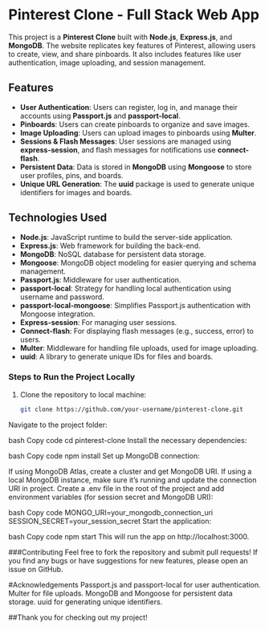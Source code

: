 # Pinterest Clone - Full Stack Web App

This project is a **Pinterest Clone** built with **Node.js**, **Express.js**, and **MongoDB**. The website replicates key features of Pinterest, allowing users to create, view, and share pinboards. It also includes features like user authentication, image uploading, and session management.

## Features

- **User Authentication**: Users can register, log in, and manage their accounts using **Passport.js** and **passport-local**.
- **Pinboards**: Users can create pinboards to organize and save images.
- **Image Uploading**: Users can upload images to pinboards using **Multer**.
- **Sessions & Flash Messages**: User sessions are managed using **express-session**, and flash messages for notifications use **connect-flash**.
- **Persistent Data**: Data is stored in **MongoDB** using **Mongoose** to store user profiles, pins, and boards.
- **Unique URL Generation**: The **uuid** package is used to generate unique identifiers for images and boards.

## Technologies Used

- **Node.js**: JavaScript runtime to build the server-side application.
- **Express.js**: Web framework for building the back-end.
- **MongoDB**: NoSQL database for persistent data storage.
- **Mongoose**: MongoDB object modeling for easier querying and schema management.
- **Passport.js**: Middleware for user authentication.
- **passport-local**: Strategy for handling local authentication using username and password.
- **passport-local-mongoose**: Simplifies Passport.js authentication with Mongoose integration.
- **Express-session**: For managing user sessions.
- **Connect-flash**: For displaying flash messages (e.g., success, error) to users.
- **Multer**: Middleware for handling file uploads, used for image uploading.
- **uuid**: A library to generate unique IDs for files and boards.

### Steps to Run the Project Locally

1. Clone the repository to local machine:

   ```bash
   git clone https://github.com/your-username/pinterest-clone.git
Navigate to the project folder:

bash
Copy code
cd pinterest-clone
Install the necessary dependencies:

bash
Copy code
npm install
Set up MongoDB connection:

If using MongoDB Atlas, create a cluster and get MongoDB URI.
If using a local MongoDB instance, make sure it’s running and update the connection URI in project.
Create a .env file in the root of the project and add environment variables (for session secret and MongoDB URI):

bash
Copy code
MONGO_URI=your_mongodb_connection_uri
SESSION_SECRET=your_session_secret
Start the application:

bash
Copy code
npm start
This will run the app on http://localhost:3000.


###Contributing
Feel free to fork the repository and submit pull requests! If you find any bugs or have suggestions for new features, please open an issue on GitHub.

#Acknowledgements
Passport.js and passport-local for user authentication.
Multer for file uploads.
MongoDB and Mongoose for persistent data storage.
uuid for generating unique identifiers.



##Thank you for checking out my project!


